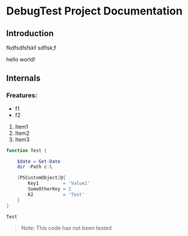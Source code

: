 # DebugTest Project Documentation

## Introduction

fkdfsdfsfskf
sdflsk;f

hello world!

## Internals

### Freatures:
- f1
- f2

1. Item1
1. Item2
1. Item3

```powershell
function Test {

    $date = Get-Date
    dir -Path c:\

    [PSCustomObject]@{
        Key1         = 'Value1'
        SomeOtherKey = 2
        K2           = 'Test'
    }
}

Test
```

> Note: This code has not been tested

